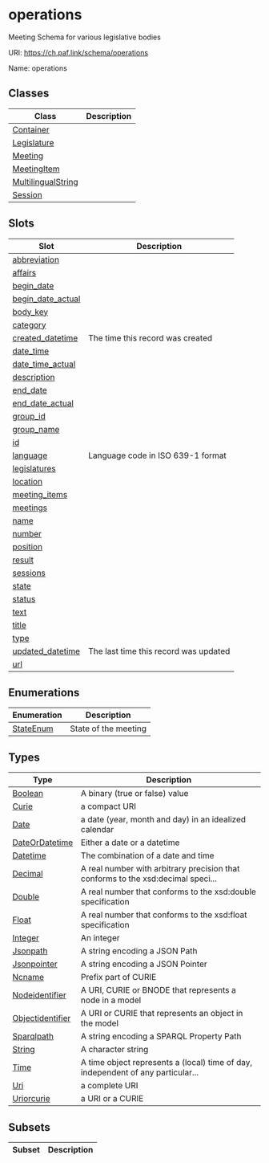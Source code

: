 # operations

Meeting Schema for various legislative bodies

URI: https://ch.paf.link/schema/operations

Name: operations



## Classes

| Class | Description |
| --- | --- |
| [Container](Container.md) |  |
| [Legislature](Legislature.md) |  |
| [Meeting](Meeting.md) |  |
| [MeetingItem](MeetingItem.md) |  |
| [MultilingualString](MultilingualString.md) |  |
| [Session](Session.md) |  |



## Slots

| Slot | Description |
| --- | --- |
| [abbreviation](abbreviation.md) |  |
| [affairs](affairs.md) |  |
| [begin_date](begin_date.md) |  |
| [begin_date_actual](begin_date_actual.md) |  |
| [body_key](body_key.md) |  |
| [category](category.md) |  |
| [created_datetime](created_datetime.md) | The time this record was created |
| [date_time](date_time.md) |  |
| [date_time_actual](date_time_actual.md) |  |
| [description](description.md) |  |
| [end_date](end_date.md) |  |
| [end_date_actual](end_date_actual.md) |  |
| [group_id](group_id.md) |  |
| [group_name](group_name.md) |  |
| [id](id.md) |  |
| [language](language.md) | Language code in ISO 639-1 format |
| [legislatures](legislatures.md) |  |
| [location](location.md) |  |
| [meeting_items](meeting_items.md) |  |
| [meetings](meetings.md) |  |
| [name](name.md) |  |
| [number](number.md) |  |
| [position](position.md) |  |
| [result](result.md) |  |
| [sessions](sessions.md) |  |
| [state](state.md) |  |
| [status](status.md) |  |
| [text](text.md) |  |
| [title](title.md) |  |
| [type](type.md) |  |
| [updated_datetime](updated_datetime.md) | The last time this record was updated |
| [url](url.md) |  |


## Enumerations

| Enumeration | Description |
| --- | --- |
| [StateEnum](StateEnum.md) | State of the meeting |


## Types

| Type | Description |
| --- | --- |
| [Boolean](Boolean.md) | A binary (true or false) value |
| [Curie](Curie.md) | a compact URI |
| [Date](Date.md) | a date (year, month and day) in an idealized calendar |
| [DateOrDatetime](DateOrDatetime.md) | Either a date or a datetime |
| [Datetime](Datetime.md) | The combination of a date and time |
| [Decimal](Decimal.md) | A real number with arbitrary precision that conforms to the xsd:decimal speci... |
| [Double](Double.md) | A real number that conforms to the xsd:double specification |
| [Float](Float.md) | A real number that conforms to the xsd:float specification |
| [Integer](Integer.md) | An integer |
| [Jsonpath](Jsonpath.md) | A string encoding a JSON Path |
| [Jsonpointer](Jsonpointer.md) | A string encoding a JSON Pointer |
| [Ncname](Ncname.md) | Prefix part of CURIE |
| [Nodeidentifier](Nodeidentifier.md) | A URI, CURIE or BNODE that represents a node in a model |
| [Objectidentifier](Objectidentifier.md) | A URI or CURIE that represents an object in the model |
| [Sparqlpath](Sparqlpath.md) | A string encoding a SPARQL Property Path |
| [String](String.md) | A character string |
| [Time](Time.md) | A time object represents a (local) time of day, independent of any particular... |
| [Uri](Uri.md) | a complete URI |
| [Uriorcurie](Uriorcurie.md) | a URI or a CURIE |


## Subsets

| Subset | Description |
| --- | --- |
